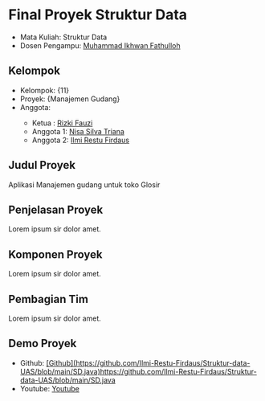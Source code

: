 # Final Proyek Struktur Data
<ul>
  <li>Mata Kuliah: Struktur Data</li>
  <li>Dosen Pengampu: <a href="https://github.com/Muhammad-Ikhwan-Fathulloh">Muhammad Ikhwan Fathulloh</a></li>
</ul>

## Kelompok
<ul>
  <li>Kelompok: {11}</li>
  <li>Proyek: {Manajemen Gudang}</li>
  <li>Anggota:</li>
             
  <ul>
    <li>Ketua    : <a href="">Rizki Fauzi</a></li>
    <li>Anggota 1: <a href="">Nisa Silva Triana</a></li>
    <li>Anggota 2: <a href="">Ilmi Restu Firdaus</a></li>
  </ul>
</ul>

## Judul Proyek
<p>Aplikasi Manajemen gudang untuk toko Glosir</p>

## Penjelasan Proyek
<p>Lorem ipsum sir dolor amet.</p>

## Komponen Proyek
<p>Lorem ipsum sir dolor amet.</p>

## Pembagian Tim
<p>Lorem ipsum sir dolor amet.</p>

## Demo Proyek
<ul>
  <li>Github: <a href="">[Github](https://github.com/Ilmi-Restu-Firdaus/Struktur-data-UAS/blob/main/SD.java)https://github.com/Ilmi-Restu-Firdaus/Struktur-data-UAS/blob/main/SD.java</a></li>
  <li>Youtube: <a href="">Youtube</a></li>
</ul>
